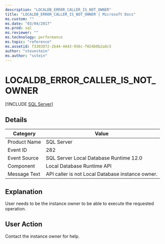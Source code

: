 ```yaml
---
description: "LOCALDB_ERROR_CALLER_IS_NOT_OWNER"
title: "LOCALDB_ERROR_CALLER_IS_NOT_OWNER | Microsoft Docs"
ms.custom: ""
ms.date: "03/04/2017"
ms.prod: sql
ms.reviewer: ""
ms.technology: performance
ms.topic: "reference"
ms.assetid: f3303072-2b44-4443-936c-f024b0b2a8c5
author: "stevestein"
ms.author: "sstein"
---
```

# LOCALDB_ERROR_CALLER_IS_NOT_OWNER
 [!INCLUDE [SQL Server](../../includes/applies-to-version/sqlserver.md)]
    
## Details  
  
|Category|Value|  
|-|-|  
|Product Name|SQL Server|  
|Event ID|282|  
|Event Source|SQL Server Local Database Runtime 12.0|  
|Component|Local Database Runtime API|  
|Message Text|API caller is not Local Database instance owner.|  
  
## Explanation  
 User needs to be the instance owner to be able to execute the requested operation.  
  
## User Action  
 Contact the instance owner for help.  
  
  
